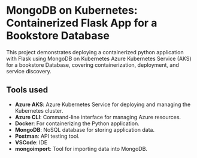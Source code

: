 # MongoDB on Kubernetes: Containerized Flask App for a Bookstore Database

This project demonstrates deploying a containerized python application with Flask using MongoDB on Kubernetes Azure Kubernetes Service (AKS) for a bookstore Database,  covering containerization, deployment, and service discovery.

## Tools used

- **Azure AKS**: Azure Kubernetes Service for deploying and managing the Kubernetes cluster.
- **Azure CLI**: Command-line interface for managing Azure resources.
- **Docker**: For containerizing the Python application.
- **MongoDB**: NoSQL database for storing application data.
- **Postman**: API testing tool.
- **VSCode**: IDE
- **mongoimport**: Tool for importing data into MongoDB.
